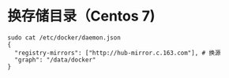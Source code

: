 # 换存储目录（Centos 7)
```
sudo cat /etc/docker/daemon.json
{
  "registry-mirrors": ["http://hub-mirror.c.163.com"], # 换源
  "graph": "/data/docker"
}
```